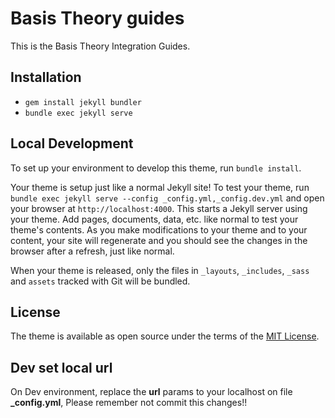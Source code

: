 # Basis Theory guides

This is the Basis Theory Integration Guides.

## Installation

 - `gem install jekyll bundler`
 - `bundle exec jekyll serve`

## Local Development

To set up your environment to develop this theme, run `bundle install`.

Your theme is setup just like a normal Jekyll site! To test your theme, run `bundle exec jekyll serve --config _config.yml,_config.dev.yml` and open your browser at `http://localhost:4000`. This starts a Jekyll server using your theme. Add pages, documents, data, etc. like normal to test your theme's contents. As you make modifications to your theme and to your content, your site will regenerate and you should see the changes in the browser after a refresh, just like normal.

When your theme is released, only the files in `_layouts`, `_includes`, `_sass` and `assets` tracked with Git will be bundled.

## License

The theme is available as open source under the terms of the [MIT License](https://opensource.org/licenses/MIT).

## Dev set local url

On Dev environment, replace the **url** params to your localhost on file **_config.yml**, Please remember not commit this changes!!